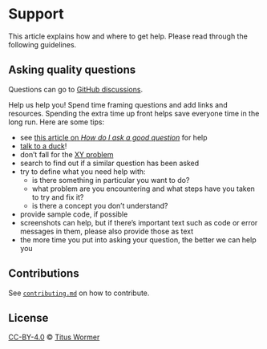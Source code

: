 # Support

This article explains how and where to get help.
Please read through the following guidelines.

## Asking quality questions

Questions can go to [GitHub discussions][chat].

Help us help you!
Spend time framing questions and add links and resources.
Spending the extra time up front helps save everyone time in the long run.
Here are some tips:

- see [this article on _How do I ask a good question_][how-to-ask] for help
- [talk to a duck][rubberduck]!
- don’t fall for the [XY problem][xy]
- search to find out if a similar question has been asked
- try to define what you need help with:
  - is there something in particular you want to do?
  - what problem are you encountering and what steps have you taken to try
    and fix it?
  - is there a concept you don’t understand?
- provide sample code, if possible
- screenshots can help, but if there’s important text such as code or error
  messages in them, please also provide those as text
- the more time you put into asking your question, the better we can help you

## Contributions

See [`contributing.md`][contributing] on how to contribute.

## License

[CC-BY-4.0][license] © [Titus Wormer][author]

<!-- Definitions -->

[license]: https://creativecommons.org/licenses/by/4.0/
[author]: https://wooorm.com
[coc]: https://github.com/remarkjs/.github/blob/main/code-of-conduct.md
[rubberduck]: https://rubberduckdebugging.com
[xy]: https://meta.stackexchange.com/questions/66377/what-is-the-xy-problem/66378#66378
[chat]: https://github.com/remarkjs/remark/discussions
[contributing]: contributing.md
[how-to-ask]: https://stackoverflow.com/help/how-to-ask
